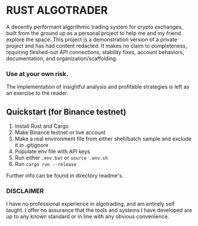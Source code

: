 # RUST ALGOTRADER
A decently performant algorithmic trading system for crypto exchanges, built from the ground up as a personal project to help me and my friend explore the space. This project is a demonstration version of a private project and has had content redacted. It makes no claim to completeness, requiring fleshed-out API connections, stability fixes, account behaviors, documentation, and organization/scaffolding.
### Use at your own risk.
The implementation of insightful analysis and profitable strategies is left as an exercise to the reader.

## Quickstart (for Binance testnet)
1. Install Rust and Cargo
2. Make Binance testnet or live account
3. Make a real environment file from either shell/batch sample and exclude it in .gitignore
4. Populate env file with API keys
5. Run either `.env.bat` or `source .env.sh`
6. Run `cargo run --release`

Further info can be found in directory readme's.


### DISCLAIMER
I have no professional experience in algotrading, and am entirely self taught. I offer no assurance that the tools and systems I have developed are up to any known standard or in line with any obvious convenience.
